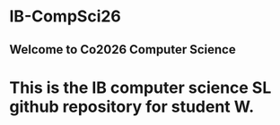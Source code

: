 # IB-CompSci26

## Welcome to Co2026 Computer Science
# This is the IB computer science SL github repository for student W. 
